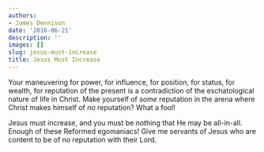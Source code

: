 ```yaml
---
authors:
- James Dennison
date: '2016-06-21'
description: ''
images: []
slug: jesus-must-increase
title: Jesus Must Increase
---
```


Your maneuvering for power, for influence, for position, for status, for wealth, for reputation of the present is a contradiction of the eschatological nature of life in Christ. Make yourself of *some* reputation in the arena where Christ makes himself of *no* reputation? What a fool!

Jesus must increase, and you must be nothing that He may be all-in-all. Enough of these Reformed egomaniacs! Give me servants of Jesus who are content to be of no reputation with their Lord.